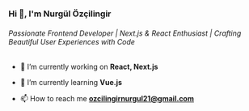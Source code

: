 <h3 >Hi 👋, I'm Nurgül Özçilingir</h3>
<h6>Passionate Frontend Developer | Next.js & React Enthusiast | Crafting Beautiful User Experiences with Code</h6>

- 🔭 I’m currently working on **React, Next.js**

- 🌱 I’m currently learning **Vue.js**

- 📫 How to reach me **ozcilingirnurgul21@gmail.com**

